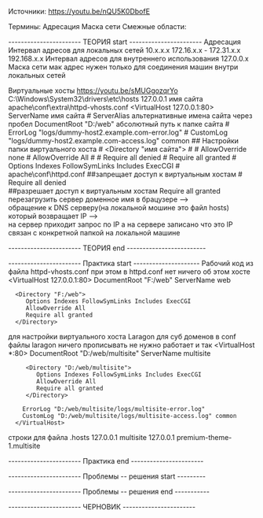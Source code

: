 Источники:  https://youtu.be/nQU5K0DbofE

Термины:
   Адресация
   Маска сети
Смежные области:



----------------------- ТЕОРИЯ start -----------------------
Адресация
   Интервал адресов для локальных сетей
      10.х.х.х
      172.16.х.х - 172.31.х.х
      192.168.х.х
   Интервал адресов для внутреннего использования
      127.0.0.х
Маска сети
мак адрес нужен только для соединения машин внутри локальных сетей

Виртуальные хосты       https://youtu.be/sMUGgozqrYo
   C:\Windows\System32\drivers\etc\hosts 
      127.0.0.1 имя сайта 
   apache\conf\extra\httpd-vhosts.conf
      <VirtualHost 127.0.0.1:80>
         ServerName имя сайта
         # ServerAlias альтернативные имена сайта через пробел
         DocumentRoot "D:/web"   абсолютный путь к папке сайта
         # ErrorLog "logs/dummy-host2.example.com-error.log"
         # CustomLog "logs/dummy-host2.example.com-access.log" common
      </VirtualHost>
      ## Настройки папки виртуального хоста
      # <Directory "имя сайта">
      #         # AllowOverride none
      #         AllowOverride All
      #         # Require all denied
      #         Require all granted 
      #         Options Indexes FollowSymLinks Includes ExecCGI
      # </Directory>
   apache\conf\httpd.conf
      <Directory />
         ##запрещает доступ к виртуальным хостам
         # Require all denied        
         ##разрешает доступ к виртуальным хостам
         Require all granted         
      </Directory>
   перезагрузить сервер
   доменное имя в брацузере   -->   
      обращение к DNS серверу(на локальной мошине это файл hosts) который возвращает IP  -->  
      на сервер приходит запрос по IP а на сервере записано что это IP связан с конкретной папкой на локальной машине

----------------------- ТЕОРИЯ end ------------------------- 


----------------------- Практика start ---------------------
Рабочий код из файла httpd-vhosts.conf при этом в httpd.conf нет ничего об этом хосте
   <VirtualHost 127.0.0.1:80>
      DocumentRoot "F:/web"
      ServerName web

      <Directory "F:/web">
         Options Indexes FollowSymLinks Includes ExecCGI
         AllowOverride All
         Require all granted
      </Directory>
   </VirtualHost>


   для настройки виртуального хоста Laragon
   для суб доменов в conf файлы laragon ничего прописывать не нужно работает и так 
      <VirtualHost *:80>
         DocumentRoot "D:/web/multisite"
         ServerName multisite

         <Directory "D:/web/multisite">
            Options Indexes FollowSymLinks Includes ExecCGI
            AllowOverride All
            Require all granted
         </Directory>

        ErrorLog "D:/web/multisite/logs/multisite-error.log"
        CustomLog "D:/web/multisite/logs/multisite-access.log" common
      </VirtualHost>


   строки для файла .hosts
      127.0.0.1 multisite
      127.0.0.1 premium-theme-1.multisite



----------------------- Практика end -----------------------



----------------------- Проблемы -- решения start ---------

----------------------- Проблемы -- решения end -----------








----------------------- ЧЕРНОВИК -----------------------








